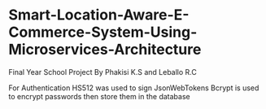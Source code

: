 # Smart-Location-Aware-E-Commerce-System-Using-Microservices-Architecture
Final Year School Project By Phakisi K.S and Leballo R.C

For Authentication HS512 was used to sign JsonWebTokens
Bcrypt is used to encrypt passwords then store them in the database

